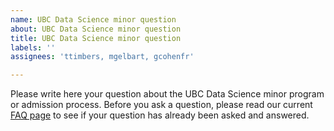```yaml
---
name: UBC Data Science minor question
about: UBC Data Science minor question
title: UBC Data Science minor question
labels: ''
assignees: 'ttimbers, mgelbart, gcohenfr'

---
```


Please write here your question about the UBC Data Science minor program or admission process. Before you ask a question, please read our current [FAQ page](https://ubc-dsci.github.io/ubc-dsci-minor-faq/) to see if your question has already been asked and answered.

